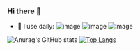 ### Hi there 👋
<!--
**AlexRepaire/AlexRepaire** is a ✨ _special_ ✨ repository because its `README.md` (this file) appears on your GitHub profile.

Here are some ideas to get you started:
- 🚀 I use daily: JavaScript
- 🔭 I’m currently working on ...
- 🌱 I’m currently learning ...
- 👯 I’m looking to collaborate on ...
- 🤔 I’m looking for help with ...
- 💬 Ask me about ...
- 📫 How to reach me: ...
- 😄 Pronouns: ...
- ⚡ Fun fact: ...
-->
- 🚀 I use daily: ![image](https://user-images.githubusercontent.com/56023123/139941514-c7646ebd-b688-4ac4-999e-bdb33148d15f.png) ![image](https://user-images.githubusercontent.com/56023123/139941565-797522cb-5f9c-419e-a1c9-62ced9dc7135.png) ![image](https://user-images.githubusercontent.com/56023123/139941596-d1103dee-d32a-47f4-af29-56f0a061e36c.png)



![Anurag's GitHub stats](https://github-readme-stats.vercel.app/api?username=AlexRepaire&theme=default&show_icons=true)
[![Top Langs](https://github-readme-stats.vercel.app/api/top-langs/?username=AlexRepaire&layout=compact)](https://github.com/AlexRepaire/github-readme-stats)
